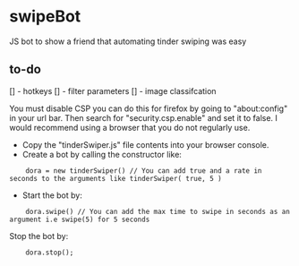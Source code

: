 # swipeBot
JS bot to show a friend that automating tinder swiping was easy

## to-do
[] - hotkeys
[] - filter parameters
[] - image classifcation

You must disable CSP you can do this for firefox by going to "about:config" in your url bar. Then search for "security.csp.enable" and set it to false. I would recommend using a browser that you do not regularly use.

- Copy the "tinderSwiper.js" file contents into your browser console.
- Create a bot by calling the constructor like:
```
    dora = new tinderSwiper() // You can add true and a rate in seconds to the arguments like tinderSwiper( true, 5 )
```
- Start the bot by:
```
    dora.swipe() // You can add the max time to swipe in seconds as an argument i.e swipe(5) for 5 seconds
```
Stop the bot by:
```
    dora.stop();

```
